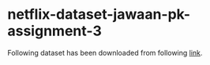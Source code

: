 # netflix-dataset-jawaan-pk-assignment-3

Following dataset has been downloaded from following [link](https://www.kaggle.com/shivamb/netflix-shows).
